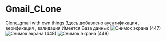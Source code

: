 # Gmail_CLone
Clone_gmail with own things
Здесь добавлено ауентификация , верификация , валидация 
Имеется База данных
![Снимок экрана (447)](https://github.com/BEkasss11/Gmail_CLone/assets/95402990/159da619-d264-436d-8b28-4fd990ec86d5)
![Снимок экрана (448)](https://github.com/BEkasss11/Gmail_CLone/assets/95402990/8c3ed18e-8b29-4726-973b-5f951a50c126)
![Снимок экрана (449)](https://github.com/BEkasss11/Gmail_CLone/assets/95402990/ce7581b6-ec00-43cb-9b9b-686c31f3ec57)
